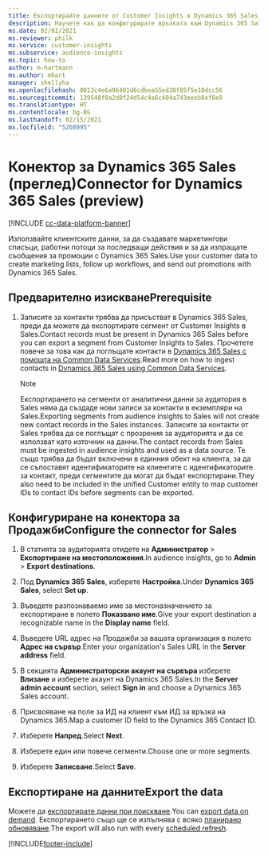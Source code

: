 ```yaml
---
title: Експортирайте данните от Customer Insights в Dynamics 365 Sales
description: Научете как да конфигурирате връзката към Dynamics 365 Sales.
ms.date: 02/01/2021
ms.reviewer: philk
ms.service: customer-insights
ms.subservice: audience-insights
ms.topic: how-to
author: m-hartmann
ms.author: mhart
manager: shellyha
ms.openlocfilehash: 0013c4e6a96401d6cdbea55ed38f85f5e10dcc56
ms.sourcegitcommit: 139548f8a2d0f24d54c4a6c404a743eeeb8ef8e0
ms.translationtype: HT
ms.contentlocale: bg-BG
ms.lasthandoff: 02/15/2021
ms.locfileid: "5268995"
---
```

# <a name="connector-for-dynamics-365-sales-preview"></a><span data-ttu-id="058c3-103">Конектор за Dynamics 365 Sales (преглед)</span><span class="sxs-lookup"><span data-stu-id="058c3-103">Connector for Dynamics 365 Sales (preview)</span></span>

[!INCLUDE [cc-data-platform-banner](../includes/cc-data-platform-banner.md)]

<span data-ttu-id="058c3-104">Използвайте клиентските данни, за да създавате маркетингови списъци, работни потоци за последващи действия и за да изпращате съобщения за промоции с Dynamics 365 Sales.</span><span class="sxs-lookup"><span data-stu-id="058c3-104">Use your customer data to create marketing lists, follow up workflows, and send out promotions with Dynamics 365 Sales.</span></span>

## <a name="prerequisite"></a><span data-ttu-id="058c3-105">Предварително изискване</span><span class="sxs-lookup"><span data-stu-id="058c3-105">Prerequisite</span></span>

1. <span data-ttu-id="058c3-106">Записите за контакти трябва да присъстват в Dynamics 365 Sales, преди да можете да експортирате сегмент от Customer Insights в Sales.</span><span class="sxs-lookup"><span data-stu-id="058c3-106">Contact records must be present in Dynamics 365 Sales before you can export a segment from Customer Insights to Sales.</span></span> <span data-ttu-id="058c3-107">Прочетете повече за това как да поглъщате контакти в [Dynamics 365 Sales с помощта на Common Data Services](connect-power-query.md).</span><span class="sxs-lookup"><span data-stu-id="058c3-107">Read more on how to ingest contacts in [Dynamics 365 Sales using Common Data Services](connect-power-query.md).</span></span>

   > [!NOTE]
   > <span data-ttu-id="058c3-108">Експортирането на сегменти от аналитични данни за аудитория в Sales няма да създаде нови записи за контакти в екземпляри на Sales.</span><span class="sxs-lookup"><span data-stu-id="058c3-108">Exporting segments from audience insights to Sales will not create new contact records in the Sales instances.</span></span> <span data-ttu-id="058c3-109">Записите за контакти от Sales трябва да се поглъщат с прозрения за аудиторията и да се използват като източник на данни.</span><span class="sxs-lookup"><span data-stu-id="058c3-109">The contact records from Sales must be ingested in audience insights and used as a data source.</span></span> <span data-ttu-id="058c3-110">Те също трябва да бъдат включени в единния обект на клиента, за да се съпоставят идентификаторите на клиентите с идентификаторите за контакт, преди сегментите да могат да бъдат експортирани.</span><span class="sxs-lookup"><span data-stu-id="058c3-110">They also need to be included in the unified Customer entity to map customer IDs to contact IDs before segments can be exported.</span></span>

## <a name="configure-the-connector-for-sales"></a><span data-ttu-id="058c3-111">Конфигуриране на конектора за Продажби</span><span class="sxs-lookup"><span data-stu-id="058c3-111">Configure the connector for Sales</span></span>

1. <span data-ttu-id="058c3-112">В статията за аудиторията отидете на **Администратор** > **Експортиране на местоположения**.</span><span class="sxs-lookup"><span data-stu-id="058c3-112">In audience insights, go to **Admin** > **Export destinations**.</span></span>

1. <span data-ttu-id="058c3-113">Под **Dynamics 365 Sales**, изберете **Настройка**.</span><span class="sxs-lookup"><span data-stu-id="058c3-113">Under **Dynamics 365 Sales**, select **Set up**.</span></span>

1. <span data-ttu-id="058c3-114">Въведете разпознаваемо име за местоназначението за експортиране в полето **Показвано име**.</span><span class="sxs-lookup"><span data-stu-id="058c3-114">Give your export destination a recognizable name in the **Display name** field.</span></span>

1. <span data-ttu-id="058c3-115">Въведете URL адрес на Продажби за вашата организация в полето **Адрес на сървър**.</span><span class="sxs-lookup"><span data-stu-id="058c3-115">Enter your organization's Sales URL in the **Server address** field.</span></span>

1. <span data-ttu-id="058c3-116">В секцията **Администраторски акаунт на сървъра** изберете **Влизане** и изберете акаунт на Dynamics 365 Sales.</span><span class="sxs-lookup"><span data-stu-id="058c3-116">In the **Server admin account** section, select **Sign in** and choose a Dynamics 365 Sales account.</span></span>

1. <span data-ttu-id="058c3-117">Присвояване на поле за ИД на клиент към ИД за връзка на Dynamics 365.</span><span class="sxs-lookup"><span data-stu-id="058c3-117">Map a customer ID field to the Dynamics 365 Contact ID.</span></span>

1. <span data-ttu-id="058c3-118">Изберете **Напред**.</span><span class="sxs-lookup"><span data-stu-id="058c3-118">Select **Next**.</span></span>

1. <span data-ttu-id="058c3-119">Изберете един или повече сегменти.</span><span class="sxs-lookup"><span data-stu-id="058c3-119">Choose one or more segments.</span></span>

1. <span data-ttu-id="058c3-120">Изберете **Записване**.</span><span class="sxs-lookup"><span data-stu-id="058c3-120">Select **Save**.</span></span>

## <a name="export-the-data"></a><span data-ttu-id="058c3-121">Експортиране на данните</span><span class="sxs-lookup"><span data-stu-id="058c3-121">Export the data</span></span>

<span data-ttu-id="058c3-122">Можете да [експортирате данни при поискване](export-destinations.md).</span><span class="sxs-lookup"><span data-stu-id="058c3-122">You can [export data on demand](export-destinations.md).</span></span> <span data-ttu-id="058c3-123">Експортирането също ще се изпълнява с всяко [планирано обновяване](system.md#schedule-tab).</span><span class="sxs-lookup"><span data-stu-id="058c3-123">The export will also run with every [scheduled refresh](system.md#schedule-tab).</span></span>


[!INCLUDE[footer-include](../includes/footer-banner.md)]